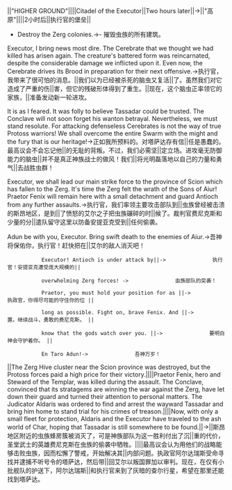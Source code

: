 ||"HIGHER GROUND"||||Citadel of the Executor||Two hours later||->||"高原"||||2小时后||执行官的堡垒||

- Destroy the Zerg colonies.->- 摧毁虫族的所有建筑。

Executor, I bring news most dire. The Cerebrate that we thought we had killed has arisen again. The creature's battered form was reincarnated, despite the considerable damage we inflicted upon it. Even now, the Cerebrate drives its Brood in preparation for their next offensive.->执行官，我带来了很可怕的消息。||我们以为已经被杀死的脑虫又复活||了。虽然我们对它造成了严重的伤||害，但它的残破形体得到了重生。||现在，这个脑虫正率领它的家族，||准备发动新一轮进攻。

It is as I feared. It was folly to believe Tassadar could be trusted. The Conclave will not soon forget his wanton betrayal. Nevertheless, we must stand resolute. For attacking defenseless Cerebrates is not the way of true Protoss warriors! We shall overcome the entire Swarm with the might and the fury that is our heritage!->正如我所预料的。对塔萨达存有信||任是愚蠢的。最高议会不会忘记他||的无耻的背叛。不过，我们必需坚||定立场。进攻毫无防御能力的脑虫||并不是真正神族战士的做风！我们||将光明磊落地以自己的力量和勇气||去战胜虫群！

Executor, we shall lead our main strike force to the province of Scion which has fallen to the Zerg. It's time the Zerg felt the wrath of the Sons of Aiur! Praetor Fenix will remain here with a small detachment and guard Antioch from any further assaults.->执行官，我们率领主要攻击部队到||虫族曾经被击溃的斯昂地区，是到||了愤怒的艾尔之子把虫族碾碎的时||候了。裁判官费尼克斯和少量的分||遣队留守这里以防备安提亚克受到||任何偷袭。

Adun be with you, Executor. Bring swift death to the enemies of Aiur.->吾神将保佑你，执行官！赶快把在||艾尔的敌人消灭吧！

               Executor! Antioch is under attack by||->               执行官！安提亚克遭受庞大规模的||

               overwhelming Zerg forces! ->               虫族部队的突袭！ 

               Praetor, you must hold your position for as ||->               执政官，你得尽可能的守住你的位 ||

               long as possible. Fight on, brave Fenix. And ||->               置。继续战斗，勇敢的费尼克斯。 ||

               know that the gods watch over you. ||->               要明白神会守护着你。 ||

               En Taro Adun!->               吾神万岁！

||The Zerg Hive cluster near the Scion province was destroyed, but the Protoss forces paid a high price for their victory.||||Praetor Fenix, hero and Steward of the Templar, was killed during the assault. The Conclave, convinced that its stratagems are winning the war against the Zerg, have let down their guard and turned their attention to personal matters. The Judicator Aldaris was ordered to find and arrest the wayward Tassadar and bring him home to stand trial for his crimes of treason.||||Now, with only a small fleet for protection, Aldaris and the Executor have traveled to the ash world of Char, hoping that Tassadar is still somewhere to be found.||->||斯昂地区附近的虫族蜂房簇被消灭了，可是神族部队为这一胜利付出了沉||重的代价，圣堂武士的英雄费尼克斯在虫族的偷袭中牺牲。||||最高议会认为用他们的战略能够击败虫族，因而松懈了警戒，开始解决其||内部问题。执政官阿尔达瑞斯受命寻找并逮捕不听号令的塔萨达，然后带||回艾尔以叛国罪加以审判。现在，在仅有小批舰队的护送下，阿尔达瑞斯||和执行官来到了灰暗的查尔行星，希望在那里还能找到塔萨达。

